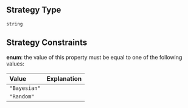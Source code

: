 ## Strategy Type

`string`

## Strategy Constraints

**enum**: the value of this property must be equal to one of the following values:

| Value        | Explanation |
| :----------- | :---------- |
| `"Bayesian"` |             |
| `"Random"`   |             |
